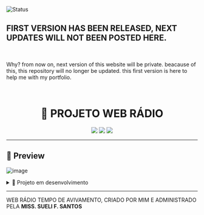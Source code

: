 ![Status](https://img.shields.io/badge/STATUS-FIRST%20VERSION%20RELEASED-RED?style=for-the-badge)
</br>
## FIRST VERSION HAS BEEN RELEASED, NEXT UPDATES WILL NOT BEEN POSTED HERE.
</br>
<p>Why? from now on, next version of this website will be private. beacause of this, this repository will no longer be updated. this first version is here to help me with my portfolio.<p>
</br>
<h1 align="center">🚀 PROJETO WEB RÁDIO </h1>

<p align="center">
  <img src="https://img.shields.io/badge/HTML-5-orange?style=for-the-badge" />
  <img src="https://img.shields.io/badge/CSS-3-blue?style=for-the-badge" />
  <img src="https://img.shields.io/badge/JavaScript-ES6-yellow?style=for-the-badge" />
</p>

---

## 📸 Preview
![image](https://github.com/user-attachments/assets/2a665b6f-9d92-438e-87aa-ab53861e6cd5)



<details>

  <summary>🚧 Projeto em desenvolvimento</summary>
  <p>O site ainda está sendo desenvolvido. Algumas seções podem estar incompletas ou com bugs. feedbacks são bem-vindos!</p>
</details>


---

<p>WEB RÁDIO TEMPO DE AVIVAMENTO, CRIADO POR MIM E ADMINISTRADO PELA <b>MISS. SUELI F. SANTOS</b></p>

<!-- ## 📂 Estrutura do Projeto

```bash
📁 meu-projeto/
├── index.html
├── style.css
└── script.js -->

